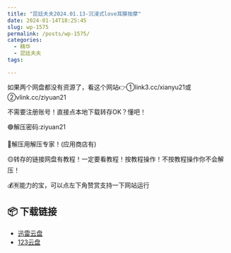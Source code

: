 ```yaml
---
title: "昆廷夫夫2024.01.13-沉浸式love耳膜按摩"
date: 2024-01-14T18:25:45
slug: wp-1575
permalink: /posts/wp-1575/
categories:
  - 精华
  - 昆廷夫夫
tags:

---
```


如果两个网盘都没有资源了，看这个网站👉①link3.cc/xianyu21或②vlink.cc/ziyuan21

不需要注册账号！直接点本地下载转存OK？懂吧！

🟢解压密码:ziyuan21

🔵解压用解压专家！(应用商店有)

🟡转存的链接网盘有教程！一定要看教程！按教程操作！不按教程操作你不会解压！

💰🈶能力的宝，可以点左下角赞赏支持一下网站运行

## 📦 下载链接
- [迅雷云盘](https://blziyuan21.com/pay-download/1575?key=903b2039f7&down_id=0)
- [123云盘](https://blziyuan21.com/pay-download/1575?key=903b2039f7&down_id=1)

